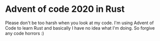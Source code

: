 # Advent of code 2020 in Rust

Please don't be too harsh when you look at my code. I'm using Advent of Code to learn Rust and basically I have no idea what I'm doing. So forgive any code horrors :)